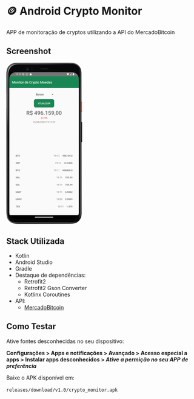 
# 🪙 Android Crypto Monitor

APP de monitoração de cryptos utilizando a API do MercadoBitcoin

## Screenshot

<img src="images/Screenshot3.png" alt="Screenshot do APP" width="200">

## Stack Utilizada

- Kotlin
- Android Studio
- Gradle
- Destaque de dependências:
  - Retrofit2
  - Retrofit2 Gson Converter
  - Kotlinx Coroutines
- API:
  - [MercadoBitcoin](https://api.mercadobitcoin.net/api/v4/docs)
 
## Como Testar

Ative fontes desconhecidas no seu dispositivo:

**Configurações > Apps e notificações > Avançado > Acesso especial a apps > Instalar apps desconhecidos > *Ative a permição no seu APP de preferência***

Baixe o APK disponível em:

`releases/download/v1.0/crypto_monitor.apk`



